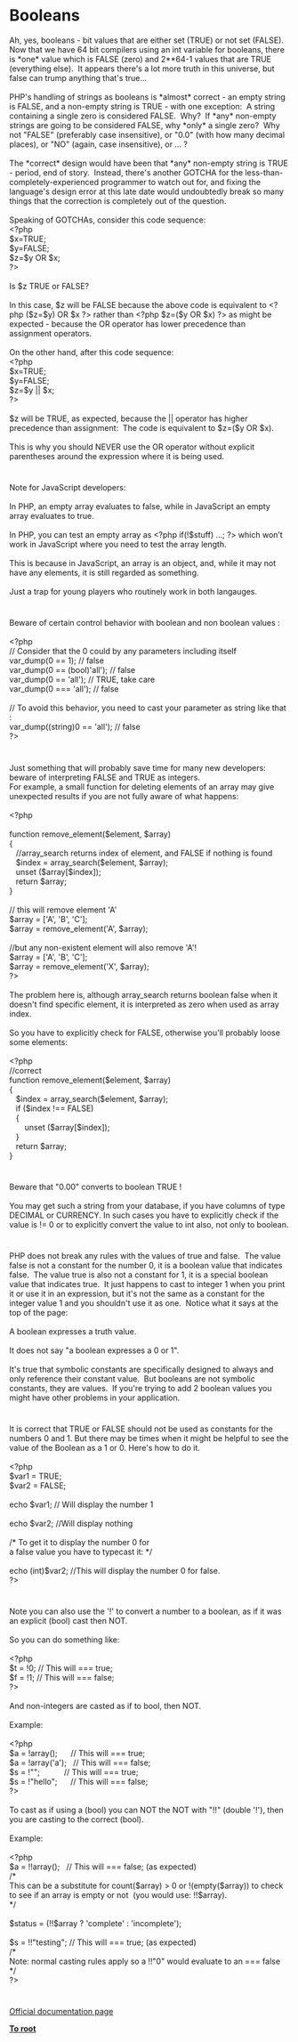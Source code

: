 # Booleans




<div class="phpcode"><span class="html">
Ah, yes, booleans - bit values that are either set (TRUE) or not set (FALSE).&#xA0; Now that we have 64 bit compilers using an int variable for booleans, there is *one* value which is FALSE (zero) and 2**64-1 values that are TRUE (everything else).&#xA0; It appears there&apos;s a lot more truth in this universe, but false can trump anything that&apos;s true...<br><br>PHP&apos;s handling of strings as booleans is *almost* correct - an empty string is FALSE, and a non-empty string is TRUE - with one exception:&#xA0; A string containing a single zero is considered FALSE.&#xA0; Why?&#xA0; If *any* non-empty strings are going to be considered FALSE, why *only* a single zero?&#xA0; Why not &quot;FALSE&quot; (preferably case insensitive), or &quot;0.0&quot; (with how many decimal places), or &quot;NO&quot; (again, case insensitive), or ... ?<br><br>The *correct* design would have been that *any* non-empty string is TRUE - period, end of story.&#xA0; Instead, there&apos;s another GOTCHA for the less-than-completely-experienced programmer to watch out for, and fixing the language&apos;s design error at this late date would undoubtedly break so many things that the correction is completely out of the question.<br><br>Speaking of GOTCHAs, consider this code sequence:<br><span class="default">&lt;?php<br>$x</span><span class="keyword">=</span><span class="default">TRUE</span><span class="keyword">;<br></span><span class="default">$y</span><span class="keyword">=</span><span class="default">FALSE</span><span class="keyword">;<br></span><span class="default">$z</span><span class="keyword">=</span><span class="default">$y </span><span class="keyword">OR </span><span class="default">$x</span><span class="keyword">;<br></span><span class="default">?&gt;<br></span><br>Is $z TRUE or FALSE?<br><br>In this case, $z will be FALSE because the above code is equivalent to <span class="default">&lt;?php </span><span class="keyword">(</span><span class="default">$z</span><span class="keyword">=</span><span class="default">$y</span><span class="keyword">) OR </span><span class="default">$x ?&gt;</span> rather than <span class="default">&lt;?php $z</span><span class="keyword">=(</span><span class="default">$y </span><span class="keyword">OR </span><span class="default">$x</span><span class="keyword">) </span><span class="default">?&gt;</span> as might be expected - because the OR operator has lower precedence than assignment operators.<br><br>On the other hand, after this code sequence:<br><span class="default">&lt;?php<br>$x</span><span class="keyword">=</span><span class="default">TRUE</span><span class="keyword">;<br></span><span class="default">$y</span><span class="keyword">=</span><span class="default">FALSE</span><span class="keyword">;<br></span><span class="default">$z</span><span class="keyword">=</span><span class="default">$y </span><span class="keyword">|| </span><span class="default">$x</span><span class="keyword">;<br></span><span class="default">?&gt;<br></span><br>$z will be TRUE, as expected, because the || operator has higher precedence than assignment:&#xA0; The code is equivalent to $z=($y OR $x).<br><br>This is why you should NEVER use the OR operator without explicit parentheses around the expression where it is being used.</span>
</div>
  

#


<div class="phpcode"><span class="html">
Note for JavaScript developers:<br><br>In PHP, an empty array evaluates to false, while in JavaScript an empty array evaluates to true.<br><br>In PHP, you can test an empty array as <span class="default">&lt;?php </span><span class="keyword">if(!</span><span class="default">$stuff</span><span class="keyword">) </span><span class="default">&#x2026;</span><span class="keyword">; </span><span class="default">?&gt;</span> which won&#x2019;t work in JavaScript where you need to test the array length.<br><br>This is because in JavaScript, an array is an object, and, while it may not have any elements, it is still regarded as something.<br><br>Just a trap for young players who routinely work in both langauges.</span>
</div>
  

#


<div class="phpcode"><span class="html">
Beware of certain control behavior with boolean and non boolean values :<br><br><span class="default">&lt;?php<br></span><span class="comment">// Consider that the 0 could by any parameters including itself<br></span><span class="default">var_dump</span><span class="keyword">(</span><span class="default">0 </span><span class="keyword">== </span><span class="default">1</span><span class="keyword">); </span><span class="comment">// false<br></span><span class="default">var_dump</span><span class="keyword">(</span><span class="default">0 </span><span class="keyword">== (bool)</span><span class="string">&apos;all&apos;</span><span class="keyword">); </span><span class="comment">// false<br></span><span class="default">var_dump</span><span class="keyword">(</span><span class="default">0 </span><span class="keyword">== </span><span class="string">&apos;all&apos;</span><span class="keyword">); </span><span class="comment">// TRUE, take care<br></span><span class="default">var_dump</span><span class="keyword">(</span><span class="default">0 </span><span class="keyword">=== </span><span class="string">&apos;all&apos;</span><span class="keyword">); </span><span class="comment">// false<br><br>// To avoid this behavior, you need to cast your parameter as string like that :<br></span><span class="default">var_dump</span><span class="keyword">((string)</span><span class="default">0 </span><span class="keyword">== </span><span class="string">&apos;all&apos;</span><span class="keyword">); </span><span class="comment">// false<br></span><span class="default">?&gt;</span>
</span>
</div>
  

#


<div class="phpcode"><span class="html">
Just something that will probably save time for many new developers: beware of interpreting FALSE and TRUE as integers. <br>For example, a small function for deleting elements of an array may give unexpected results if you are not fully aware of what happens: <br><br><span class="default">&lt;?php<br><br></span><span class="keyword">function </span><span class="default">remove_element</span><span class="keyword">(</span><span class="default">$element</span><span class="keyword">, </span><span class="default">$array</span><span class="keyword">)<br>{<br>&#xA0;&#xA0; </span><span class="comment">//array_search returns index of element, and FALSE if nothing is found<br>&#xA0;&#xA0; </span><span class="default">$index </span><span class="keyword">= </span><span class="default">array_search</span><span class="keyword">(</span><span class="default">$element</span><span class="keyword">, </span><span class="default">$array</span><span class="keyword">);<br>&#xA0;&#xA0; unset (</span><span class="default">$array</span><span class="keyword">[</span><span class="default">$index</span><span class="keyword">]);<br>&#xA0;&#xA0; return </span><span class="default">$array</span><span class="keyword">; <br>}<br><br></span><span class="comment">// this will remove element &apos;A&apos;<br></span><span class="default">$array </span><span class="keyword">= [</span><span class="string">&apos;A&apos;</span><span class="keyword">, </span><span class="string">&apos;B&apos;</span><span class="keyword">, </span><span class="string">&apos;C&apos;</span><span class="keyword">];<br></span><span class="default">$array </span><span class="keyword">= </span><span class="default">remove_element</span><span class="keyword">(</span><span class="string">&apos;A&apos;</span><span class="keyword">, </span><span class="default">$array</span><span class="keyword">);<br><br></span><span class="comment">//but any non-existent element will also remove &apos;A&apos;!<br></span><span class="default">$array </span><span class="keyword">= [</span><span class="string">&apos;A&apos;</span><span class="keyword">, </span><span class="string">&apos;B&apos;</span><span class="keyword">, </span><span class="string">&apos;C&apos;</span><span class="keyword">];<br></span><span class="default">$array </span><span class="keyword">= </span><span class="default">remove_element</span><span class="keyword">(</span><span class="string">&apos;X&apos;</span><span class="keyword">, </span><span class="default">$array</span><span class="keyword">);<br></span><span class="default">?&gt;<br></span><br>The problem here is, although array_search returns boolean false when it doesn&apos;t find specific element, it is interpreted as zero when used as array index.<br><br>So you have to explicitly check for FALSE, otherwise you&apos;ll probably loose some elements:<br><br><span class="default">&lt;?php<br></span><span class="comment">//correct<br></span><span class="keyword">function </span><span class="default">remove_element</span><span class="keyword">(</span><span class="default">$element</span><span class="keyword">, </span><span class="default">$array</span><span class="keyword">)<br>{<br>&#xA0;&#xA0; </span><span class="default">$index </span><span class="keyword">= </span><span class="default">array_search</span><span class="keyword">(</span><span class="default">$element</span><span class="keyword">, </span><span class="default">$array</span><span class="keyword">);<br>&#xA0;&#xA0; if (</span><span class="default">$index </span><span class="keyword">!== </span><span class="default">FALSE</span><span class="keyword">) <br>&#xA0;&#xA0; {<br>&#xA0; &#xA0; &#xA0;&#xA0; unset (</span><span class="default">$array</span><span class="keyword">[</span><span class="default">$index</span><span class="keyword">]);<br>&#xA0;&#xA0; }<br>&#xA0;&#xA0; return </span><span class="default">$array</span><span class="keyword">; <br>}</span>
</span>
</div>
  

#


<div class="phpcode"><span class="html">
Beware that &quot;0.00&quot; converts to boolean TRUE !<br><br>You may get such a string from your database, if you have columns of type DECIMAL or CURRENCY. In such cases you have to explicitly check if the value is != 0 or to explicitly convert the value to int also, not only to boolean.</span>
</div>
  

#


<div class="phpcode"><span class="html">
PHP does not break any rules with the values of true and false.&#xA0; The value false is not a constant for the number 0, it is a boolean value that indicates false.&#xA0; The value true is also not a constant for 1, it is a special boolean value that indicates true.&#xA0; It just happens to cast to integer 1 when you print it or use it in an expression, but it&apos;s not the same as a constant for the integer value 1 and you shouldn&apos;t use it as one.&#xA0; Notice what it says at the top of the page:<br><br>A boolean expresses a truth value.<br><br>It does not say &quot;a boolean expresses a 0 or 1&quot;.<br><br>It&apos;s true that symbolic constants are specifically designed to always and only reference their constant value.&#xA0; But booleans are not symbolic constants, they are values.&#xA0; If you&apos;re trying to add 2 boolean values you might have other problems in your application.</span>
</div>
  

#


<div class="phpcode"><span class="html">
It is correct that TRUE or FALSE should not be used as constants for the numbers 0 and 1. But there may be times when it might be helpful to see the value of the Boolean as a 1 or 0. Here&apos;s how to do it.
<br>
<br><span class="default">&lt;?php
<br>$var1 </span><span class="keyword">= </span><span class="default">TRUE</span><span class="keyword">;
<br></span><span class="default">$var2 </span><span class="keyword">= </span><span class="default">FALSE</span><span class="keyword">;
<br>
<br>echo </span><span class="default">$var1</span><span class="keyword">; </span><span class="comment">// Will display the number 1
<br>
<br></span><span class="keyword">echo </span><span class="default">$var2</span><span class="keyword">; </span><span class="comment">//Will display nothing
<br>
<br>/* To get it to display the number 0 for
<br>a false value you have to typecast it: */
<br>
<br></span><span class="keyword">echo (int)</span><span class="default">$var2</span><span class="keyword">; </span><span class="comment">//This will display the number 0 for false.
<br></span><span class="default">?&gt;</span>
</span>
</div>
  

#


<div class="phpcode"><span class="html">
Note you can also use the &apos;!&apos; to convert a number to a boolean, as if it was an explicit (bool) cast then NOT.<br><br>So you can do something like:<br><br><span class="default">&lt;?php<br>$t </span><span class="keyword">= !</span><span class="default">0</span><span class="keyword">; </span><span class="comment">// This will === true;<br></span><span class="default">$f </span><span class="keyword">= !</span><span class="default">1</span><span class="keyword">; </span><span class="comment">// This will === false;<br></span><span class="default">?&gt;<br></span><br>And non-integers are casted as if to bool, then NOT.<br><br>Example:<br><br><span class="default">&lt;?php<br>$a </span><span class="keyword">= !array();&#xA0; &#xA0; &#xA0; </span><span class="comment">// This will === true;<br></span><span class="default">$a </span><span class="keyword">= !array(</span><span class="string">&apos;a&apos;</span><span class="keyword">);&#xA0;&#xA0; </span><span class="comment">// This will === false;<br></span><span class="default">$s </span><span class="keyword">= !</span><span class="string">&quot;&quot;</span><span class="keyword">;&#xA0; &#xA0; &#xA0; &#xA0; &#xA0;&#xA0; </span><span class="comment">// This will === true;<br></span><span class="default">$s </span><span class="keyword">= !</span><span class="string">&quot;hello&quot;</span><span class="keyword">;&#xA0; &#xA0; &#xA0; </span><span class="comment">// This will === false;<br></span><span class="default">?&gt;<br></span><br>To cast as if using a (bool) you can NOT the NOT with &quot;!!&quot; (double &apos;!&apos;), then you are casting to the correct (bool).<br><br>Example:<br><br><span class="default">&lt;?php<br>$a </span><span class="keyword">= !!array();&#xA0;&#xA0; </span><span class="comment">// This will === false; (as expected)<br>/* <br>This can be a substitute for count($array) &gt; 0 or !(empty($array)) to check to see if an array is empty or not&#xA0; (you would use: !!$array).<br>*/<br><br></span><span class="default">$status </span><span class="keyword">= (!!</span><span class="default">$array </span><span class="keyword">? </span><span class="string">&apos;complete&apos; </span><span class="keyword">: </span><span class="string">&apos;incomplete&apos;</span><span class="keyword">);<br><br></span><span class="default">$s </span><span class="keyword">= !!</span><span class="string">&quot;testing&quot;</span><span class="keyword">; </span><span class="comment">// This will === true; (as expected)<br>/* <br>Note: normal casting rules apply so a !!&quot;0&quot; would evaluate to an === false<br>*/<br></span><span class="default">?&gt;</span>
</span>
</div>
  

#

[Official documentation page](https://www.php.net/manual/en/language.types.boolean.php)

**[To root](/README.md)**